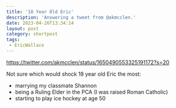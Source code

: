 ```yaml
---
title: '18 Year Old Eric'
description: 'Answering a tweet from @akmcclen.'
date: 2023-04-26T13:34:14
layout: post
category: shortpost
tags:
 - EricWallace
---
```


https://twitter.com/akmcclen/status/1650490553325191172?s=20

Not sure which would shock 18 year old Eric the most:

- marrying my classmate Shannon
- being a Ruling Elder in the PCA (I was raised Roman Catholic)
- starting to play ice hockey at age 50